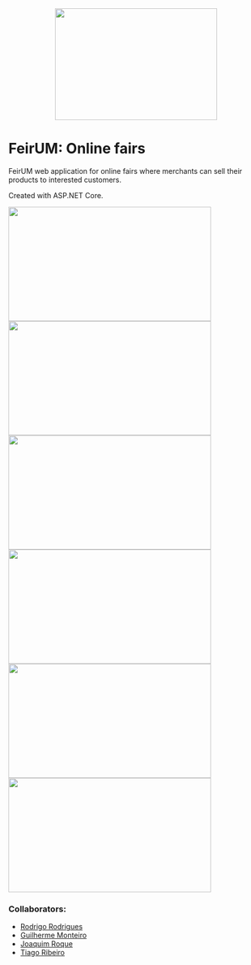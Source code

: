 <div align="center">
    <img src="https://i.imgur.com/hHBBLZG.png" width="320px" height="220px"/>
</div>

# FeirUM: Online fairs 
FeirUM web application for online fairs where merchants can sell their products to interested customers.  

Created with ASP.NET Core.

<div>
    <img src="https://i.imgur.com/pajXNZX.png" width="400px" height="225px"/>
    <img src="https://i.imgur.com/ApzlvEC.png" width="400px" height="225px"/>
    <img src="https://i.imgur.com/cA2Bx1F.png" width="400px" height="225px"/>
    <img src="https://i.imgur.com/ND6uLqg.png" width="400px" height="225px"/>
    <img src="https://i.imgur.com/pwQZDE8.png" width="400px" height="225px"/>
    <img src="https://i.imgur.com/7ugM1qO.png" width="400px" height="225px"/>
    
</div>

### Collaborators:  
- [Rodrigo Rodrigues](https://github.com/webst2r)  
- [Guilherme Monteiro](https://github.com/rushmetra) 
- [Joaquim Roque](https://github.com/jtmr05)  
- [Tiago Ribeiro](https://github.com/dangerousKing)  
